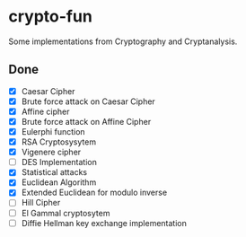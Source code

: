 # crypto-fun
Some implementations from Cryptography and Cryptanalysis.
## Done
- [x] Caesar Cipher
- [x] Brute force attack on Caesar Cipher
- [x] Affine cipher
- [x] Brute force attack on Affine Cipher
- [x] Eulerphi function
- [x] RSA Cryptosysytem
- [x] Vigenere cipher
- [ ] DES Implementation
- [x] Statistical attacks
- [x] Euclidean Algorithm
- [x] Extended Euclidean for modulo inverse
- [ ] Hill Cipher
- [ ] El Gammal cryptosytem
- [ ] Diffie Hellman key exchange implementation
